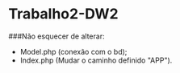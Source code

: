 # Trabalho2-DW2

###Não esquecer de alterar:
- Model.php (conexão com o bd);
- Index.php (Mudar o caminho definido "APP").
